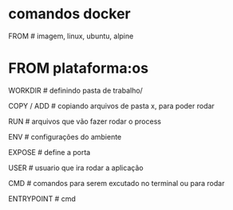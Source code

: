 # comandos docker

FROM # imagem, linux, ubuntu, alpine
# FROM plataforma:os

WORKDIR # definindo pasta de trabalho/

COPY / ADD # copiando arquivos de pasta x, para poder rodar

RUN # arquivos que vão fazer rodar o process

ENV # configurações do ambiente

EXPOSE # define a porta

USER # usuario que ira rodar a aplicação
 
CMD # comandos para serem excutado no terminal ou para rodar

ENTRYPOINT # cmd
